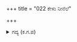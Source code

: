 +++
title = "022 ಕೇಳು ನೀನೆಲೆ"

+++

<details><summary>ಗದ್ಯ (ಕ.ಗ.ಪ) </summary>

22. ಪಾರ್ಥ ಕೇಳು, ನಕ್ಷತ್ರಮಾಲೆ, ಸೂರ್ಯರಥದ ಗತಿ, ಪದ್ಮನಾಭನು ಜಗತ್ತನ್ನು ಪಾಲಿಸುವುದು ಇತ್ಯಾದಿ ಸಮಸ್ತ ವಿಷಯಗಳನ್ನು ಶಿವನ ಪದವನ್ನು ನೆನೆದು ಮಾತಳಿಯು ವಿವರಿಸಿದನು.
</details>

